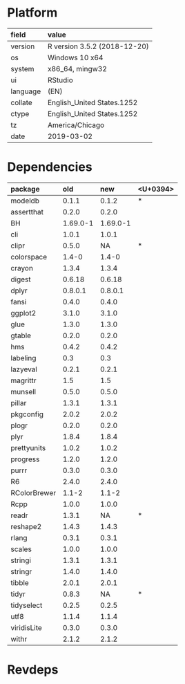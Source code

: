# Platform

|field    |value                        |
|:--------|:----------------------------|
|version  |R version 3.5.2 (2018-12-20) |
|os       |Windows 10 x64               |
|system   |x86_64, mingw32              |
|ui       |RStudio                      |
|language |(EN)                         |
|collate  |English_United States.1252   |
|ctype    |English_United States.1252   |
|tz       |America/Chicago              |
|date     |2019-03-02                   |

# Dependencies

|package      |old      |new      |<U+0394>  |
|:------------|:--------|:--------|:--|
|modeldb      |0.1.1    |0.1.2    |*  |
|assertthat   |0.2.0    |0.2.0    |   |
|BH           |1.69.0-1 |1.69.0-1 |   |
|cli          |1.0.1    |1.0.1    |   |
|clipr        |0.5.0    |NA       |*  |
|colorspace   |1.4-0    |1.4-0    |   |
|crayon       |1.3.4    |1.3.4    |   |
|digest       |0.6.18   |0.6.18   |   |
|dplyr        |0.8.0.1  |0.8.0.1  |   |
|fansi        |0.4.0    |0.4.0    |   |
|ggplot2      |3.1.0    |3.1.0    |   |
|glue         |1.3.0    |1.3.0    |   |
|gtable       |0.2.0    |0.2.0    |   |
|hms          |0.4.2    |0.4.2    |   |
|labeling     |0.3      |0.3      |   |
|lazyeval     |0.2.1    |0.2.1    |   |
|magrittr     |1.5      |1.5      |   |
|munsell      |0.5.0    |0.5.0    |   |
|pillar       |1.3.1    |1.3.1    |   |
|pkgconfig    |2.0.2    |2.0.2    |   |
|plogr        |0.2.0    |0.2.0    |   |
|plyr         |1.8.4    |1.8.4    |   |
|prettyunits  |1.0.2    |1.0.2    |   |
|progress     |1.2.0    |1.2.0    |   |
|purrr        |0.3.0    |0.3.0    |   |
|R6           |2.4.0    |2.4.0    |   |
|RColorBrewer |1.1-2    |1.1-2    |   |
|Rcpp         |1.0.0    |1.0.0    |   |
|readr        |1.3.1    |NA       |*  |
|reshape2     |1.4.3    |1.4.3    |   |
|rlang        |0.3.1    |0.3.1    |   |
|scales       |1.0.0    |1.0.0    |   |
|stringi      |1.3.1    |1.3.1    |   |
|stringr      |1.4.0    |1.4.0    |   |
|tibble       |2.0.1    |2.0.1    |   |
|tidyr        |0.8.3    |NA       |*  |
|tidyselect   |0.2.5    |0.2.5    |   |
|utf8         |1.1.4    |1.1.4    |   |
|viridisLite  |0.3.0    |0.3.0    |   |
|withr        |2.1.2    |2.1.2    |   |

# Revdeps

